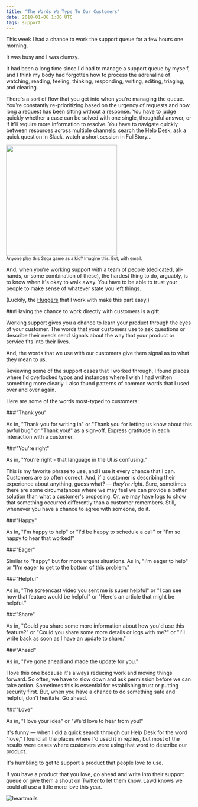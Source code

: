 ```yaml
---
title: "The Words We Type To Our Customers"
date: 2018-01-06 1:00 UTC
tags: support
---
```


This week I had a chance to work the support queue for a few hours one morning. 

It was busy and I was clumsy. 

It had been a long time since I'd had to manage a support queue by myself, and I think my body had forgotten how to process the adrenaline of watching, reading, feeling, thinking, responding, writing, editing, triaging, and clearing.

There's a sort of flow that you get into when you're managing the queue. You're constantly re-prioritizing based on the urgency of requests and how long a request has been sitting without a response. You have to judge quickly whether a case can be solved with one single, thoughtful answer, or if it'll require more information to resolve. You have to navigate quickly between resources across multiple channels: search the Help Desk, ask a quick question in Slack, watch a short session in FullStory...

<img style="width: 300px;" src="/img/mean-bean-machine.gif"/>
<br/>
<sub>Anyone play this Sega game as a kid? Imagine this. But, with email.</sub>

And, when you're working support with a team of people (dedicated, all-hands, or some combination of these), the hardest thing to do, arguably, is to know when it's okay to walk away. You have to be able to trust your people to make sense of whatever state you left things. 

(Luckily, the [Huggers](https://blog.fullstory.com/empathy-at-scale-meet-fullstory-huggers/) that I work with make this part easy.)

###Having the chance to work directly with customers is a gift. 

Working support gives you a chance to learn your product through the eyes of your customer. The words that your customers use to ask questions or describe their needs send signals about the way that your product or service fits into their lives.

And, the words that we use with our customers give them signal as to what they mean to us.

Reviewing some of the support cases that I worked through, I found places where I'd overlooked typos and instances where I wish I had written something more clearly. I also found patterns of common words that I used over and over again.

Here are some of the words most-typed to customers:

###"Thank you"

As in, "Thank you for writing in" or "Thank you for letting us know about this awful bug" or "Thank you!" as a sign-off. Express gratitude in each interaction with a customer.

###"You're right"

As in, "You're right - that language in the UI _is_ confusing." 

This is my favorite phrase to use, and I use it every chance that I can. Customers are so often correct. And, if a customer is describing their experience about anything, guess what? — _they're right._ Sure, sometimes there are some circumstances where we may feel we can provide a better solution than what a customer's proposing. Or, we may have logs to show that something occurred differently than a customer remembers. Still, whenever you have a chance to agree with someone, do it.

###"Happy"

As in, "I'm happy to help" or "I'd be happy to schedule a call" or "I'm so happy to hear that worked!"

###"Eager"

Similar to "happy" but for more urgent situations. As in, "I'm eager to help" or "I'm eager to get to the bottom of this problem."

###"Helpful"

As in, "The screencast video you sent me is super helpful" or "I can see how that feature would be helpful" or "Here's an article that might be helpful."

###"Share"

As in, "Could you share some more information about how you'd use this feature?" or "Could you share some more details or logs with me?" or "I'll write back as soon as I have an update to share."

###"Ahead"

As in, "I've gone ahead and made the update for you." 

I love this one because it's always reducing work and moving things forward. So often, we have to slow down and ask permission before we can take action. Sometimes this is essential for establishing trust or putting security first. But, when you have a chance to do something safe and helpful, don't hesitate. Go ahead.

###"Love"

As in, "I love your idea" or "We'd love to hear from you!"

It's funny — when I did a quick search through our Help Desk for the word "love," I found all the places where I'd used it in replies, but most of the results were cases where customers were using that word to describe our product.

It's humbling to get to support a product that people love to use.

If you have a product that you love, go ahead and write into their support queue or give them a shout on Twitter to let them know. Lawd knows we could all use a little more love this year. 

![heartmails](/img/heartmails.jpg)
